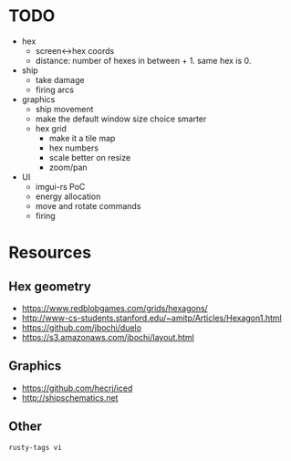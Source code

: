 # TODO

- hex
  - screen<->hex coords
  - distance: number of hexes in between + 1. same hex is 0.
- ship
  - take damage
  - firing arcs
- graphics
  - ship movement
  - make the default window size choice smarter
  - hex grid
    - make it a tile map
    - hex numbers
    - scale better on resize
    - zoom/pan
- UI
  - imgui-rs PoC
  - energy allocation
  - move and rotate commands
  - firing

# Resources

## Hex geometry

- https://www.redblobgames.com/grids/hexagons/
- http://www-cs-students.stanford.edu/~amitp/Articles/Hexagon1.html
- https://github.com/jbochi/duelo
- https://s3.amazonaws.com/jbochi/layout.html

## Graphics

- https://github.com/hecrj/iced
- http://shipschematics.net

## Other

`rusty-tags vi`
